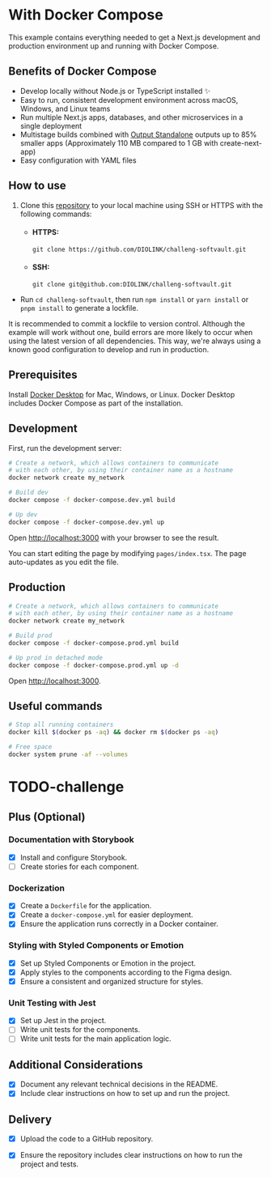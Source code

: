 # With Docker Compose

This example contains everything needed to get a Next.js development and production environment up and running with Docker Compose.

## Benefits of Docker Compose

- Develop locally without Node.js or TypeScript installed ✨
- Easy to run, consistent development environment across macOS, Windows, and Linux teams
- Run multiple Next.js apps, databases, and other microservices in a single deployment
- Multistage builds combined with [Output Standalone](https://nextjs.org/docs/advanced-features/output-file-tracing#automatically-copying-traced-files) outputs up to 85% smaller apps (Approximately 110 MB compared to 1 GB with create-next-app)
- Easy configuration with YAML files

## How to use

1. Clone this [repository](https://github.com/DIOLINK/challeng-softvault) to your local machine using SSH or HTTPS with the following commands:

   - #### HTTPS:
      ```shell
      git clone https://github.com/DIOLINK/challeng-softvault.git
      ```

   - #### SSH:
      ```shell
      git clone git@github.com:DIOLINK/challeng-softvault.git
      ```

- Run `cd challeng-softvault`, then run `npm install` or `yarn install` or `pnpm install` to generate a lockfile.

It is recommended to commit a lockfile to version control. Although the example will work without one, build errors are more likely to occur when using the latest version of all dependencies. This way, we're always using a known good configuration to develop and run in production.

## Prerequisites

Install [Docker Desktop](https://docs.docker.com/get-docker) for Mac, Windows, or Linux. Docker Desktop includes Docker Compose as part of the installation.

## Development

First, run the development server:

```bash
# Create a network, which allows containers to communicate
# with each other, by using their container name as a hostname
docker network create my_network

# Build dev
docker compose -f docker-compose.dev.yml build

# Up dev
docker compose -f docker-compose.dev.yml up
```

Open [http://localhost:3000](http://localhost:3000) with your browser to see the result.

You can start editing the page by modifying `pages/index.tsx`. The page auto-updates as you edit the file.

## Production

```bash
# Create a network, which allows containers to communicate
# with each other, by using their container name as a hostname
docker network create my_network

# Build prod
docker compose -f docker-compose.prod.yml build

# Up prod in detached mode
docker compose -f docker-compose.prod.yml up -d
```

Open [http://localhost:3000](http://localhost:3000).

## Useful commands

```bash
# Stop all running containers
docker kill $(docker ps -aq) && docker rm $(docker ps -aq)

# Free space
docker system prune -af --volumes
```
# TODO-challenge

## Plus (Optional)

### Documentation with Storybook

- [x] Install and configure Storybook.
- [ ] Create stories for each component.

### Dockerization

- [x] Create a `Dockerfile` for the application.
- [x] Create a `docker-compose.yml` for easier deployment.
- [x] Ensure the application runs correctly in a Docker container.

### Styling with Styled Components or Emotion

- [x] Set up Styled Components or Emotion in the project.
- [x] Apply styles to the components according to the Figma design.
- [x] Ensure a consistent and organized structure for styles.

### Unit Testing with Jest

- [x] Set up Jest in the project.
- [ ] Write unit tests for the components.
- [ ] Write unit tests for the main application logic.

## Additional Considerations

- [x] Document any relevant technical decisions in the README.
- [x] Include clear instructions on how to set up and run the project.

## Delivery

- [x] Upload the code to a GitHub repository.
- [x] Ensure the repository includes clear instructions on how to run the project and tests.

